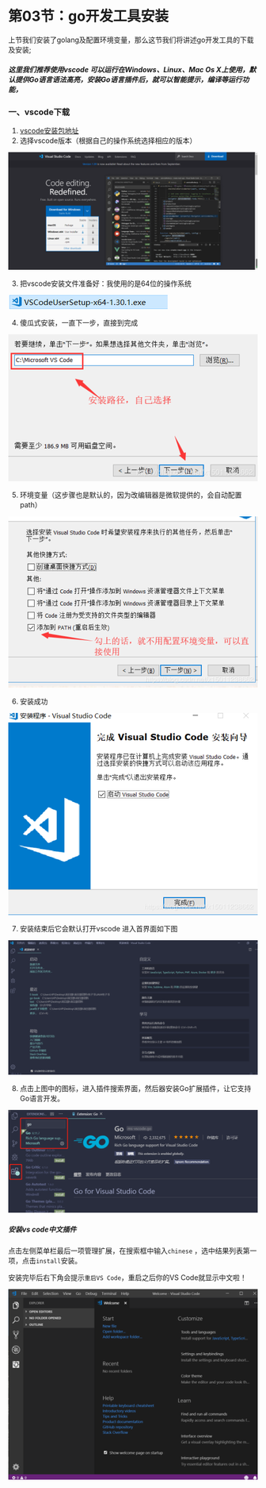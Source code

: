 # 第03节：go开发工具安装

上节我们安装了golang及配置环境变量，那么这节我们将讲述go开发工具的下载及安装;

##### 这里我们推荐使用vscode 可以运行在Windows、Linux、Mac Os X上使用，默认提供Go语言语法高亮，安装Go语言插件后，就可以智能提示，编译等运行功能，

### 一、vscode下载
 
1.  [vscode安装包地址](https://code.visualstudio.com/)
2. 选择vscode版本（根据自己的操作系统选择相应的版本）

![images](../images/0103_download.png)

3. 把vscode安装文件准备好：我使用的是64位的操作系统

![images](../images/0103_file.png)

4. 傻瓜式安装，一直下一步，直接到完成

![images](../images/0103_install.png)

5. 环境变量（这步骤也是默认的，因为改编辑器是微软提供的，会自动配置path）

![images](../images/0103_installs.png)

6. 安装成功

![images](../images/0103_yes.png)

7. 安装结束后它会默认打开vscode 进入首界面如下图

![images](../images/0103_Firstinterface.png)

8. 点击上图中的图标，进入插件搜索界面，然后器安装Go扩展插件，让它支持Go语言开发。

![images](../images/0103_go.png)

##### 安装vs code中文插件
点击左侧菜单栏最后一项管理扩展，在搜索框中输入`chinese` ，选中结果列表第一项，点击`install`安装。

安装完毕后右下角会提示`重启VS Code`，重启之后你的VS Code就显示中文啦！

![images](../images/0103_vscode1.gif)
